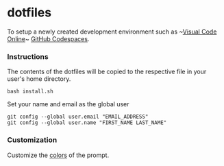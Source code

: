 dotfiles
========

To setup a newly created development environment such as ~[Visual Code Online](https://docs.microsoft.com/en-us/visualstudio/online/reference/personalizing)~ [GitHub Codespaces](https://github.com/features/codespaces).

### Instructions

The contents of the dotfiles will be copied to the respective file in your user's home directory.

    bash install.sh

Set your name and email as the global user

    git config --global user.email "EMAIL_ADDRESS"
    git config --global user.name "FIRST_NAME LAST_NAME"

### Customization

Customize the [colors](https://jonasjacek.github.io/colors/) of the prompt.
